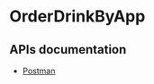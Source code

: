 # OrderDrinkByApp
## APIs documentation
- [Postman](https://documenter.getpostman.com/view/21836660/2s93CGTGtg)
